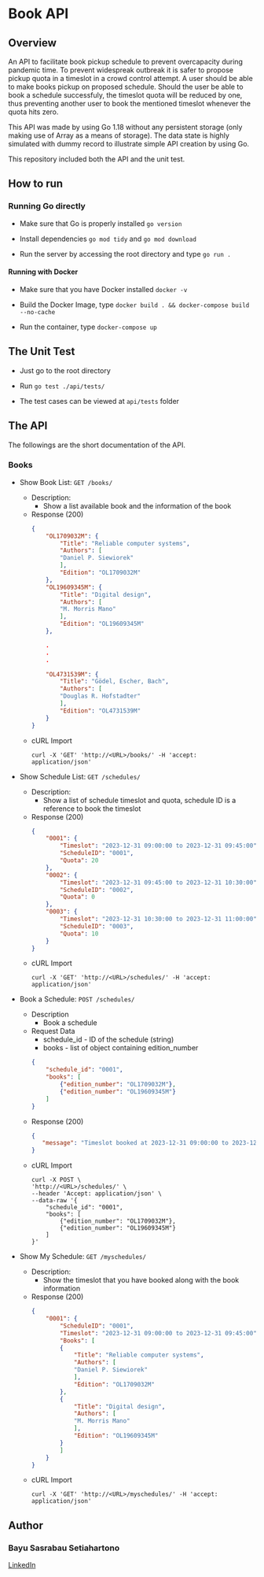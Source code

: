 # Book API

## Overview

An API to facilitate book pickup schedule to prevent overcapacity during pandemic time. To prevent widespreak outbreak it is safer to propose pickup quota in a timeslot in a crowd control attempt. A user should be able to make books pickup on proposed schedule. Should the user be able to book a schedule successfuly, the timeslot quota will be reduced by one, thus preventing another user to book the mentioned timeslot whenever the quota hits zero.


This API was made by using Go 1.18 without any persistent storage (only making use of Array as a means of storage). The data state is highly simulated with dummy record to illustrate simple API creation by using Go.

This repository included both the API and the unit test.

## How to run

### Running Go directly

- Make sure that Go is properly installed `go version`

- Install dependencies `go mod tidy` and `go mod download`

- Run the server by accessing the root directory and type `go run .`

#### Running with Docker

- Make sure that you have Docker installed `docker -v`

- Build the Docker Image, type `docker build . && docker-compose build --no-cache`

- Run the container, type `docker-compose up`

## The Unit Test

- Just go to the root directory

- Run `go test ./api/tests/`

- The test cases can be viewed at `api/tests` folder

## The API

The followings are the short documentation of the API.

### Books

- Show Book List: `GET /books/`
    - Description:
        - Show a list available book and the information of the book
    - Response (200)  
        ```json
        {
            "OL1709032M": {
                "Title": "Reliable computer systems",
                "Authors": [
                "Daniel P. Siewiorek"
                ],
                "Edition": "OL1709032M"
            },
            "OL19609345M": {
                "Title": "Digital design",
                "Authors": [
                "M. Morris Mano"
                ],
                "Edition": "OL19609345M"
            },

            .
            .
            .

            "OL4731539M": {
                "Title": "Gödel, Escher, Bach",
                "Authors": [
                "Douglas R. Hofstadter"
                ],
                "Edition": "OL4731539M"
            }
        }
        ```
    - cURL Import
        ```cURL
        curl -X 'GET' 'http://<URL>/books/' -H 'accept: application/json'
        ```

- Show Schedule List: `GET /schedules/`
    - Description:
        - Show a list of schedule timeslot and quota, schedule ID is a reference to book the timeslot
    - Response (200)  
        ```json
        {
            "0001": {
                "Timeslot": "2023-12-31 09:00:00 to 2023-12-31 09:45:00",
                "ScheduleID": "0001",
                "Quota": 20
            },
            "0002": {
                "Timeslot": "2023-12-31 09:45:00 to 2023-12-31 10:30:00",
                "ScheduleID": "0002",
                "Quota": 0
            },
            "0003": {
                "Timeslot": "2023-12-31 10:30:00 to 2023-12-31 11:00:00",
                "ScheduleID": "0003",
                "Quota": 10
            }
        }
        ```
    - cURL Import
        ```cURL
        curl -X 'GET' 'http://<URL>/schedules/' -H 'accept: application/json'
        ```

- Book a Schedule: `POST /schedules/`
    - Description
        - Book a schedule
    - Request Data
        - schedule_id - ID of the schedule (string)
        - books - list of object containing edition_number
        ```json
        {
            "schedule_id": "0001",
            "books": [
                {"edition_number": "OL1709032M"},
                {"edition_number": "OL19609345M"}
            ]
        }
        ```
    - Response (200)  
        ```json
        {
           "message": "Timeslot booked at 2023-12-31 09:00:00 to 2023-12-31 09:45:00"
        }
        ```
    - cURL Import
        ```cURL
        curl -X POST \
        'http://<URL>/schedules/' \
        --header 'Accept: application/json' \
        --data-raw '{
            "schedule_id": "0001",
            "books": [
                {"edition_number": "OL1709032M"},
                {"edition_number": "OL19609345M"}
            ]
        }'
        ```

- Show My Schedule: `GET /myschedules/`
    - Description:
        - Show the timeslot that you have booked along with the book information
    - Response (200)  
        ```json
        {
            "0001": {
                "ScheduleID": "0001",
                "Timeslot": "2023-12-31 09:00:00 to 2023-12-31 09:45:00",
                "Books": [
                {
                    "Title": "Reliable computer systems",
                    "Authors": [
                    "Daniel P. Siewiorek"
                    ],
                    "Edition": "OL1709032M"
                },
                {
                    "Title": "Digital design",
                    "Authors": [
                    "M. Morris Mano"
                    ],
                    "Edition": "OL19609345M"
                }
                ]
            }
        }
        ```
    - cURL Import
        ```cURL
        curl -X 'GET' 'http://<URL>/myschedules/' -H 'accept: application/json'
        ```

## Author

### Bayu Sasrabau Setiahartono

[LinkedIn](https://linkedin.com/in/setiahartono)